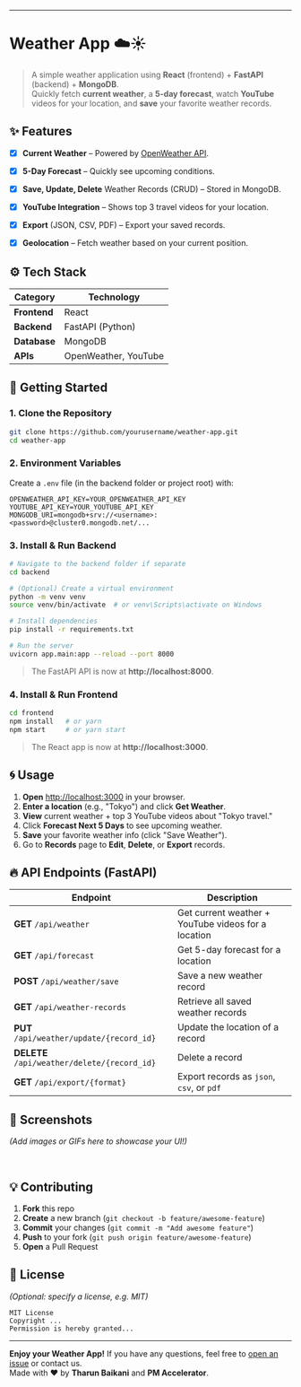 
---

# Weather App ☁️☀️

> A simple weather application using **React** (frontend) + **FastAPI** (backend) + **MongoDB**.  
> Quickly fetch **current weather**, a **5-day forecast**, watch **YouTube** videos for your location, and **save** your favorite weather records.



## ✨ Features

- [x] **Current Weather** – Powered by [OpenWeather API](https://openweathermap.org/).  
- [x] **5-Day Forecast** – Quickly see upcoming conditions.  
- [x] **Save, Update, Delete** Weather Records (CRUD) – Stored in MongoDB.  
- [x] **YouTube Integration** – Shows top 3 travel videos for your location.  
- [x] **Export** (JSON, CSV, PDF) – Export your saved records.  
- [x] **Geolocation** – Fetch weather based on your current position.


## ⚙️ Tech Stack

| **Category** | **Technology**        |
|--------------|-----------------------|
| **Frontend** | React                |
| **Backend**  | FastAPI (Python)     |
| **Database** | MongoDB              |
| **APIs**     | OpenWeather, YouTube |



## 🏁 Getting Started

### 1. Clone the Repository
```bash
git clone https://github.com/yourusername/weather-app.git
cd weather-app
```

### 2. Environment Variables
Create a `.env` file (in the backend folder or project root) with:
```
OPENWEATHER_API_KEY=YOUR_OPENWEATHER_API_KEY
YOUTUBE_API_KEY=YOUR_YOUTUBE_API_KEY
MONGODB_URI=mongodb+srv://<username>:<password>@cluster0.mongodb.net/...
```

### 3. Install & Run Backend
```bash
# Navigate to the backend folder if separate
cd backend

# (Optional) Create a virtual environment
python -m venv venv
source venv/bin/activate  # or venv\Scripts\activate on Windows

# Install dependencies
pip install -r requirements.txt

# Run the server
uvicorn app.main:app --reload --port 8000
```
> The FastAPI API is now at **http://localhost:8000**.

### 4. Install & Run Frontend
```bash
cd frontend
npm install   # or yarn
npm start     # or yarn start
```
> The React app is now at **http://localhost:3000**.



## 🌀 Usage

1. **Open** [http://localhost:3000](http://localhost:3000) in your browser.  
2. **Enter a location** (e.g., "Tokyo") and click **Get Weather**.  
3. **View** current weather + top 3 YouTube videos about "Tokyo travel."  
4. Click **Forecast Next 5 Days** to see upcoming weather.  
5. **Save** your favorite weather info (click "Save Weather").  
6. Go to **Records** page to **Edit**, **Delete**, or **Export** records.



## 🔥 API Endpoints (FastAPI)

| **Endpoint**                     | **Description**                                  |
|---------------------------------|--------------------------------------------------|
| **GET** `/api/weather`          | Get current weather + YouTube videos for a location |
| **GET** `/api/forecast`         | Get 5-day forecast for a location               |
| **POST** `/api/weather/save`    | Save a new weather record                       |
| **GET** `/api/weather-records`  | Retrieve all saved weather records              |
| **PUT** `/api/weather/update/{record_id}`   | Update the location of a record       |
| **DELETE** `/api/weather/delete/{record_id}`| Delete a record                        |
| **GET** `/api/export/{format}`  | Export records as `json`, `csv`, or `pdf`       |



## 🚀 Screenshots

*(Add images or GIFs here to showcase your UI!)*

<br/>

## 💡 Contributing

1. **Fork** this repo  
2. **Create** a new branch (`git checkout -b feature/awesome-feature`)  
3. **Commit** your changes (`git commit -m "Add awesome feature"`)  
4. **Push** to your fork (`git push origin feature/awesome-feature`)  
5. **Open** a Pull Request



## 📜 License

*(Optional: specify a license, e.g. MIT)*

```
MIT License
Copyright ...
Permission is hereby granted...
```



---

**Enjoy your Weather App!** If you have any questions, feel free to [open an issue](https://github.com/yourusername/weather-app/issues) or contact us.  
Made with ❤️ by **Tharun Baikani** and **PM Accelerator**.
